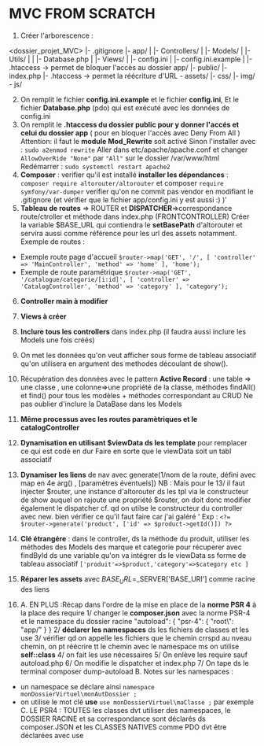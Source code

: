 # MVC FROM SCRATCH 

1. Créer l'arborescence : 

<dossier_projet_MVC>
  |- .gitignore
  |- app/
  |  |- Controllers/
  |  |- Models/
  |  |- Utils/
  |  |  |- Database.php
  |  |- Views/
  |  |- config.ini
  |  |- config.ini.example
  |  |- .htaccess    -> permet de bloquer l'accès au dossier app/
  |- public/
     |- index.php
     |- .htaccess    -> permet la réécriture d'URL 
     \- assets/
        |- css/
        |- img/
        \- js/

2. On remplit le fichier **config.ini.example** et le fichier **config.ini**,
Et le fichier **Database.php** (pdo) qui est exécuté avec les données de config.ini
3. On remplit le **.htaccess du dossier public pour y donner l'accés et celui du dossier app** ( pour en bloquer l'accès avec Deny From All )
Attention: il faut le **module Mod_Rewrite** soit activé
Sinon l'installer avec : `sudo a2enmod rewrite`
Aller dans etc/apache/apache.conf et changer `AllowOverRide "None"` par `"All"` sur le dossier /var/www/html
Redémarrer : `sudo systemctl restart apache2`
4. **Composer** : verifier qu'il est installé
**installer les dépendances** :  `composer require altorouter/altorouter`  et composer `require symfony/var-dumper`
verifier qu'on ne commit pas vendor en modifiant le .gitignore (et vérifier que le fichier app/config.ini y est aussi :) )'
5. **Tableau de routes** => ROUTER et **DISPATCHER**=>correspondance route/ctroller et méthode dans index.php (FRONTCONTROLLER)
Créer la variable $BASE_URL qui contiendra le **setBasePath** d'altorouter et servira aussi comme référence pour les url des assets notamment.
Exemple de routes :
* Exemple route page d'accueil
`$router->map('GET', '/', [
    'controller' => 'MainController',
    'method' => 'home'
], 'home');`
* Exemple de route paramétrique
`$router->map('GET', '/catalogue/categorie/[i:id]', [
    'controller' => 'CatalogController',
    'method' => 'category'
], 'category');`
6. **Controller main à modifier**
7. **Views à créer**
8. **Inclure tous les controllers** dans index.php (il faudra aussi inclure les Models une fois créés)
9. On met les données qu'on veut afficher sous forme de tableau associatif qu'on utilisera en argument des methodes découlant de show().
10. Récupération des données avec le pattern **Active Record** : 
une table => une classe  , 
une colonne=>une propriété de la classe,
méthodes findAll() et find() pour tous les modèles \+ méthodes correspondant au CRUD 
Ne pas oublier d'inclure la DataBase dans les Models
11. **Même processus avec les routes paramètriques et le catalogController**
12. **Dynamisation en utilisant $viewData ds les template** pour remplacer ce qui est codé en dur
Faire en sorte que le viewData soit un tabl associatif 
13. **Dynamiser les liens** de nav avec generate(1/nom de la route, défini avec map en 4e arg() , [paramètres éventuels])
NB : Mais pour le 13/ il faut injecter $router, une instance d'altorouter ds les tpl via le constructeur de show auquel on rajoute une propriété $router, on doit donc modifier également le dispatcher cf. qd on utilse le constructeur du controller avec new.
bien vérifier ce qu'il faut faire car j'ai galéré '
Exp : `<?= $router->generate('product', ['id' => $product->getId()]) ?>`
14. **Clé étrangére** : dans le controller, ds la méthode du produit, utiliser les méthodes des Models des marque et categorie pour récuperer avec findById 
ds une variable qu'on va intégrer ds le viewData ss forme de tableau associatif `['produit'=>$product,'category'=>$category etc ]`
15. **Réparer les assets** avec $BASE_URL=$_SERVER['BASE_URI'] comme racine des liens

16. A. EN PLUS :Récap dans l'ordre de la mise en place de la **norme PSR 4** à la place des require
1/ changer le **composer.json** avec la norme PSR-4 et le namespace du dossier racine
"autoload": {
		"psr-4": {
			"root\\": "app/"
		}
	    }
2/ **déclarer les namespaces** ds les fichiers de classes et les use 
3/ vérifier qd on appelle les fichiers que le chemin crrspd au nveau chemin, on pt réécrire tt le chemin avec le namespace ms on utilise **self::class**
4/ on fait les use nécessaires
5/ On enlève les require sauf autoload.php
6/ On modifie le dispatcher et index.php
7/ On tape ds le terminal composer dump-autoload
B. Notes sur les namespaces :
- un namespace se déclare ainsi `namespace monDossierVirtuel\monAutDossier ;`
- on utilise le mot clé **use** `use monDossierVirtuel\maClasse ;` par exemple
C. LE PSR4 : TOUTES les classes dvt utiliser des namespaces, le DOSSIER RACINE et sa correspondance sont déclarés ds composer.JSON et les CLASSES NATIVES comme PDO dvt être déclarées avec use


